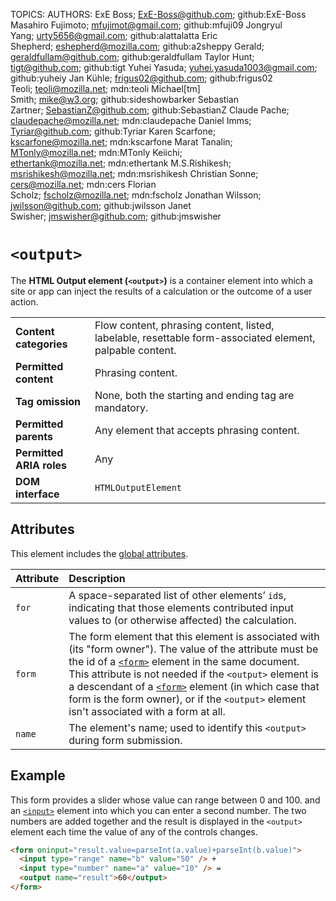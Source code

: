 TOPICS: <output>
AUTHORS: ExE Boss; ExE-Boss@github.com; github:ExE-Boss
         Masahiro Fujimoto; mfujimot@gmail.com; github:mfuji09
         Jongryul Yang; urty5656@gmail.com; github:alattalatta
         Eric Shepherd; eshepherd@mozilla.com; github:a2sheppy
         Gerald; geraldfullam@github.com; github:geraldfullam
         Taylor Hunt; tigt@github.com; github:tigt
         Yuhei Yasuda; yuhei.yasuda1003@gmail.com; github:yuheiy
         Jan Kühle; frigus02@github.com; github:frigus02
         Teoli; teoli@mozilla.net; mdn:teoli
         Michael[tm] Smith; mike@w3.org; github:sideshowbarker
         Sebastian Zartner; SebastianZ@github.com; github:SebastianZ
         Claude Pache; claudepache@mozilla.net; mdn:claudepache
         Daniel Imms; Tyriar@github.com; github:Tyriar
         Karen Scarfone; kscarfone@mozilla.net; mdn:kscarfone
         Marat Tanalin; MTonly@mozilla.net; mdn:MTonly
         Keiichi; ethertank@mozilla.net; mdn:ethertank
         M.S.Rishikesh; msrishikesh@mozilla.net; mdn:msrishikesh
         Christian Sonne; cers@mozilla.net; mdn:cers
         Florian Scholz; fscholz@mozilla.net; mdn:fscholz
         Jonathan Wilsson; jwilsson@github.com; github:jwilsson
         Janet Swisher; jmswisher@github.com; github:jmswisher

# `<output>`

The **HTML Output element (`<output>`)** is a container element into which a site or app can inject
the results of a calculation or the outcome of a user action.

|  |  |
| :-- | :-- |
| **Content categories** | Flow content, phrasing content, listed, labelable, resettable form-associated element, palpable content.|
| **Permitted content** | Phrasing content. |
| **Tag omission** | None, both the starting and ending tag are mandatory.|
| **Permitted parents** | Any element that accepts phrasing content.|
| **Permitted ARIA roles** | Any |
| **DOM interface** | `HTMLOutputElement` |

## Attributes

This element includes the [global attributes](https://wiki.developer.mozilla.org/en-US/docs/HTML/Global_attributes).

| Attribute | Description |
| :-- | :-- |
| `for` | A space-separated list of other elements’ `id`s, indicating that those elements contributed input values to (or otherwise affected) the calculation.
| `form` | The form element that this element is associated with (its "form owner"). The value of the attribute must be the id of a [`<form>`](/en/webfrontend/<form>) element in the same document. This attribute is not needed if the `<output>` element is a descendant of a [`<form>`](/en/webfrontend/<form>) element (in which case that form is the form owner), or if the `<output>` element isn't associated with a form at all.
| `name` | The element's name; used to identify this `<output>` during form submission.

## Example

This form provides a slider whose value can range between 0 and 100. and an [`<input>`](/en/webfrontend/<input>)
element into which you can enter a second number. The two numbers are added together and the result is
displayed in the `<output>` element each time the value of any of the controls changes.

```html
<form oninput="result.value=parseInt(a.value)+parseInt(b.value)">
  <input type="range" name="b" value="50" /> +
  <input type="number" name="a" value="10" /> =
  <output name="result">60</output>
</form>
```
